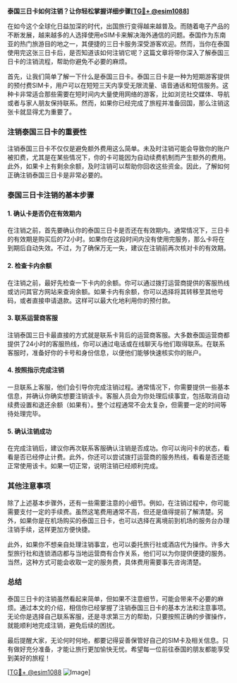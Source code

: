 **泰国三日卡如何注销？让你轻松掌握详细步骤[[TG💪+ @esim1088](https://t.me/s/esim1088)]**

在如今这个全球化日益加深的时代，出国旅行变得越来越普及。而随着电子产品的不断发展，越来越多的人选择使用eSIM卡来解决海外通信的问题。泰国作为东南亚的热门旅游目的地之一，其便捷的三日卡服务深受游客欢迎。然而，当你在泰国使用完这张三日卡后，是否知道该如何注销它呢？这篇文章将带你深入了解泰国三日卡的注销流程，帮助你避免不必要的麻烦。

首先，让我们简单了解一下什么是泰国三日卡。泰国三日卡是一种为短期游客提供的预付费SIM卡，用户可以在短短三天内享受无限流量、语音通话和短信服务。这种卡非常适合那些需要在短时间内大量使用网络的游客，比如浏览社交媒体、导航或者与家人朋友保持联系。然而，如果你已经完成了旅程并准备回国，那么注销这张卡就显得尤为重要了。

### 注销泰国三日卡的重要性

注销泰国三日卡不仅仅是避免额外费用这么简单。未及时注销可能会导致你的账户被扣费，尤其是在某些情况下，你的卡可能因为自动续费机制而产生额外的费用。此外，如果卡上有剩余余额，及时注销可以帮助你回收这些资金。因此，了解如何正确注销泰国三日卡是非常必要的。

### 泰国三日卡注销的基本步骤

#### 1. 确认卡是否仍在有效期内

在注销之前，首先要确认你的泰国三日卡是否还在有效期内。通常情况下，三日卡的有效期是购买后的72小时。如果你在这段时间内没有使用完服务，那么卡将在到期后自动失效。不过，为了确保万无一失，建议在注销前再次核对卡的有效期。

#### 2. 检查卡内余额

在注销之前，最好先检查一下卡内的余额。你可以通过拨打运营商提供的客服热线或访问其官方网站来查询余额。如果卡内有余额，你可以选择将其转移至其他号码，或者直接申请退款。这样可以最大化地利用你的预付款。

#### 3. 联系运营商客服

注销泰国三日卡最直接的方式就是联系卡背后的运营商客服。大多数泰国运营商都提供了24小时的客服热线，你可以通过电话或在线聊天与他们取得联系。在联系客服时，准备好你的卡号和身份信息，以便他们能够快速核实你的账户。

#### 4. 按照指示完成注销

一旦联系上客服，他们会引导你完成注销过程。通常情况下，你需要提供一些基本信息，并确认你确实想要注销该卡。客服人员会为你处理后续事宜，包括取消自动续费设置和退还余额（如果有）。整个过程通常不会太复杂，但需要一定的时间等待处理完毕。

#### 5. 确认注销成功

在完成注销后，建议你再次联系客服确认注销是否成功。你可以询问卡的状态，看看是否已经停止计费。此外，你还可以尝试拨打运营商的服务热线，看看是否还能正常使用该卡。如果一切正常，说明注销已经顺利完成。

### 其他注意事项

除了上述基本步骤外，还有一些需要注意的小细节。例如，在注销过程中，你可能需要支付一定的手续费。虽然这笔费用通常不高，但还是值得提前了解清楚。另外，如果你是在机场购买的泰国三日卡，也可以选择在离境前到机场的服务台办理注销手续，这样更加方便快捷。

此外，如果你不想亲自处理注销事宜，也可以委托旅行社或酒店代为操作。许多大型旅行社和连锁酒店都与当地运营商有合作关系，他们可以为你提供便捷的服务。当然，这种方式可能会收取一定的服务费，具体费用需要事先咨询清楚。

### 总结

泰国三日卡的注销虽然看起来简单，但如果不注意细节，可能会带来不必要的麻烦。通过本文的介绍，相信你已经掌握了注销泰国三日卡的基本方法和注意事项。无论你是选择自己联系客服，还是寻求第三方的帮助，只要按照正确的步骤操作，就能顺利地完成注销，避免后续的困扰。

最后提醒大家，无论何时何地，都要记得妥善保管好自己的SIM卡及相关信息。只有做好充分准备，才能让旅行更加愉快无忧。希望每一位前往泰国的朋友都能享受到美好的旅程！

[[TG💪+ @esim1088](https://t.me/s/esim1088) ![Image](https://i.postimg.cc/4NQfJmqS/Snipaste-2025-05-13-00-14-12.png)]